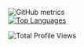 ![GitHub metrics](https://metrics.lecoq.io/BluCobalt)
<br>
[![Top Languages](https://github-readme-stats.vercel.app/api/top-langs/?username=blucobalt&theme=tokyonight&count_private=true)](https://github.com/anuraghazra/github-readme-stats)

![Total Profile Views](https://profile-counter.glitch.me/BluCobalt/count.svg)
